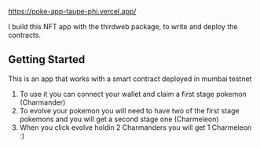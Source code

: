 https://poke-app-taupe-phi.vercel.app/

I build this NFT app with the thirdweb package, to write and deploy the contracts.

## Getting Started

This is an app that works with a smart contract deployed in mumbai testnet
1. To use it you can connect your wallet and claim a first stage pokemon (Charmander)
2. To evolve your pokemon you will need to have two of the first stage pokemons and you will get a second stage one (Charmeleon)
3. When you click evolve holdin 2 Charmanders you will get 1 Charmeleon :)
